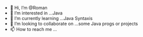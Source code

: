 - 👋 Hi, I’m @Roman
- 👀 I’m interested in ...Java
- 🌱 I’m currently learning ...Java Syntaxis
- 💞️ I’m looking to collaborate on ...some Java progs or projects
- 📫 How to reach me ...

<!---
RomanTrukhym/RomanTrukhym is a ✨ special ✨ repository because its `README.md` (this file) appears on your GitHub profile.
You can click the Preview link to take a look at your changes.
--->
